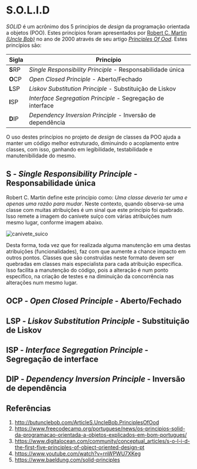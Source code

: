 # S.O.L.I.D

_SOLID_ é um acrônimo dos 5 princípios de _design_ da programação orientada a objetos (POO). Estes princípios foram apresentados por [Robert C. Martin _(Uncle Bob)_](https://en.wikipedia.org/wiki/Robert_C._Martin) no ano de 2000 através de seu artigo [_Principles Of Ood_](http://butunclebob.com/ArticleS.UncleBob.PrinciplesOfOod). Estes princípios são:

<html>
<body>
<!--StartFragment-->

Sigla | Princípio
--|--
**S**RP | _Single Responsibility Principle_ - Responsabilidade única
**O**CP | _Open Closed Principle_ - Aberto/Fechado
**L**SP | _Liskov Substitution Principle_ - Substituição de Liskov
**I**SP | _Interface Segregation Principle_ - Segregação de interface
**D**IP | _Dependency Inversion Principle_ - Inversão de dependência

<!--EndFragment-->
</body>
</html>

O uso destes princípios no projeto de _design_ de classes da POO ajuda a manter um código melhor estruturado, diminuindo o acoplamento entre classes, com isso, ganhando em legibilidade, testabilidade e manutenibilidade do mesmo.

## **S** - _Single Responsibility Principle_ - Responsabilidade única

Robert C. Martin define este princípio como: _Uma classe deveria ter uma e apenas uma razão para mudar_. Neste contexto, quando observa-se uma classe com muitas atribuições é um sinal que este princípio foi quebrado. Isso remete a imagem do canivete suíço com várias atribuições num mesmo lugar, conforme imagem abaixo.

![canivete_suico](https://user-images.githubusercontent.com/2261749/191259000-cf605f34-5f99-4e74-8f7e-95e571d4d62d.png)

Desta forma, toda vez que for realizada alguma manutenção em uma destas atribuições (funcionalidades), faz com que aumente a chance impacto em outros pontos. Classes que são construídas neste formato devem ser quebradas em classes mais especialista para cada atribuição especifica. Isso facilita a manutenção do código, pois a alteração é num ponto especifico, na criação de testes e na diminuição da concorrência nas alterações num mesmo lugar.

## **O**CP - _Open Closed Principle_ - Aberto/Fechado

## **L**SP - _Liskov Substitution Principle_ - Substituição de Liskov

## **I**SP - _Interface Segregation Principle_ - Segregação de interface

## **D**IP - _Dependency Inversion Principle_ - Inversão de dependência

## Referências 

1. http://butunclebob.com/ArticleS.UncleBob.PrinciplesOfOod
2. https://www.freecodecamp.org/portuguese/news/os-principios-solid-da-programacao-orientada-a-objetos-explicados-em-bom-portugues/
3. https://www.digitalocean.com/community/conceptual_articles/s-o-l-i-d-the-first-five-principles-of-object-oriented-design-pt
4. https://www.youtube.com/watch?v=rnWPWU7XKeg
5. https://www.baeldung.com/solid-principles

